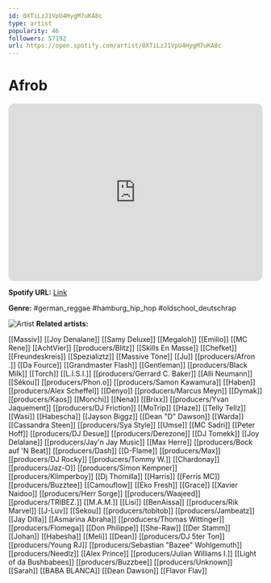 ```yaml
---
id: 0XTiLzJ1VpU4HygM7uKA8c
type: artist
popularity: 46
followers: 57192
url: https://open.spotify.com/artist/0XTiLzJ1VpU4HygM7uKA8c
---
```

# Afrob

<iframe style="border-radius:12px" src="https://open.spotify.com/embed/artist/0XTiLzJ1VpU4HygM7uKA8c" width="100%" height="352" frameBorder="0" allowfullscreen="" allow="autoplay; clipboard-write; encrypted-media; fullscreen; picture-in-picture" loading="lazy"></iframe>

**Spotify URL:** [Link](https://open.spotify.com/artist/0XTiLzJ1VpU4HygM7uKA8c)

**Genre:**  #german_reggae #hamburg_hip_hop #oldschool_deutschrap

![Artist](https://i.scdn.co/image/ab6761610000e5eb42c0d816d6e241142a62c02d)
**Related artists:**

[[Massiv]]
[[Joy Denalane]]
[[Samy Deluxe]]
[[Megaloh]]
[[Emilio]]
[[MC Rene]]
[[AchtVier]]
[[producers/Blitz]]
[[Skills En Masse]]
[[Chefket]]
[[Freundeskreis]]
[[Spezializtz]]
[[Massive Töne]]
[[Ju]]
[[producers/Afron .]]
[[Da Fource]]
[[Grandmaster Flash]]
[[Gentleman]]
[[producers/Black Milk]]
[[Torch]]
[[L.I.S.I.]]
[[producers/Gerrard C. Baker]]
[[Alli Neumann]]
[[Sékou]]
[[producers/Phon.o]]
[[producers/Samon Kawamura]]
[[Haben]]
[[producers/Alex Scheffel]]
[[Denyo]]
[[producers/Marcus Meyn]]
[[Dymak]]
[[producers/Kaos]]
[[Monchi]]
[[Nena]]
[[Brixx]]
[[producers/Yvan Jaquement]]
[[producers/DJ Friction]]
[[MoTrip]]
[[Haze]]
[[Telly Tellz]]
[[Wasi]]
[[Habescha]]
[[Jayson Biggz]]
[[Dean "D" Dawson]]
[[Warda]]
[[Cassandra Steen]]
[[producers/Sya Style]]
[[Umse]]
[[MC Sadri]]
[[Peter Hoff]]
[[producers/DJ Desue]]
[[producers/Derezone]]
[[DJ Tomekk]]
[[Joy Delalane]]
[[producers/Jay'n Jay Music]]
[[Max Herre]]
[[producers/Bock auf 'N Beat]]
[[producers/Dash]]
[[D-Flame]]
[[producers/Max]]
[[producers/DJ Rocky]]
[[producers/Tommy W.]]
[[Chardonay]]
[[producers/Jaz-O]]
[[producers/Simon Kempner]]
[[producers/Klimperboy]]
[[Dj Thomilla]]
[[Harris]]
[[Ferris MC]]
[[producers/Buzztee]]
[[Camouflow]]
[[Eko Fresh]]
[[Grace]]
[[Xavier Naidoo]]
[[producers/Herr Sorge]]
[[producers/Waajeed]]
[[producers/TRIBEZ.]]
[[M.A.M.]]
[[Lisi]]
[[BenAissa]]
[[producers/Rik Marvel]]
[[J-Luv]]
[[Sekou]]
[[producers/tobitob]]
[[producers/Jambeatz]]
[[Jay Dilla]]
[[Asmarina Abraha]]
[[producers/Thomas Wittinger]]
[[producers/Flomega]]
[[Don Philippe]]
[[She-Raw]]
[[Der Stamm]]
[[Johan]]
[[Habesha]]
[[Meli]]
[[Dean]]
[[producers/DJ 5ter Ton]]
[[producers/Young RJ]]
[[producers/Sebastian "Bazee" Wohlgemuth]]
[[producers/Needlz]]
[[Alex Prince]]
[[producers/Julian Williams I.]]
[[Light of da Bushbabees]]
[[producers/Buzzbee]]
[[producers/Unknown]]
[[Sarah]]
[[BABA BLANCA]]
[[Dean Dawson]]
[[Flavor Flav]]
